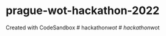# prague-wot-hackathon-2022
Created with CodeSandbox
#   h a c k a t h o n _ w o t  
 #   h a c k a t h o n _ w o t  
 
